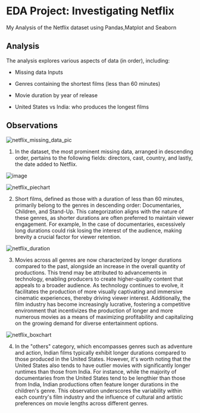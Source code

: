 
# EDA Project: Investigating Netflix

My Analysis of the Netflix dataset using Pandas,Matplot and Seaborn


## Analysis
The analysis explores various aspects of data (in order), including:

- Missing data Inputs

- Genres containing the shortest films (less than 60 minutes)

- Movie duration by year of release

    
- United States vs India: who produces the longest films


   

## Observations

![netflix_missing_data_pic](https://github.com/dsrrenCodes/webscrapingprojects/assets/120300295/5a63e485-b6eb-4c1a-bf62-9aceb02acbb3)










1. In the dataset, the most prominent missing data, arranged in descending order,
   pertains to the following fields: directors, cast, country, and lastly, the date added to Netflix.

   

![image](https://github.com/dsrrenCodes/webscrapingprojects/assets/120300295/9f8b7b0e-8e55-4aab-9e22-75745ef6a15d)

![netflix_piechart](https://github.com/dsrrenCodes/webscrapingprojects/assets/120300295/d9a1d1d7-4b83-405e-b8c5-b301705b9750)



2. Short films, defined as those with a duration of less than 60 minutes, primarily belong to the genres in descending order: Documentaries, Children, and Stand-Up. This categorization aligns with the nature of        these genres, as shorter durations are often preferred to maintain viewer engagement. For example, In the case of documentaries, excessively long durations could risk losing the interest of the audience,            making     brevity a crucial factor for viewer retention.

   
![netflix_duration](https://github.com/dsrrenCodes/webscrapingprojects/assets/120300295/a549bbc8-34ef-4618-abf6-c74cd77dc42f)


3. Movies across all genres are now characterized by longer durations compared to the past, alongside an increase in the overall quantity of productions. This trend may be attributed to advancements in technology,     enabling producers to create higher-quality content that appeals to a broader audience. As technology continues to evolve, it facilitates the production of more visually captivating and immersive cinematic         experiences, thereby driving viewer interest. Additionally, the film industry has become increasingly lucrative, fostering a competitive environment that incentivizes the production of longer and more numerous     movies as a means of maximizing profitability and capitalizing on the growing demand for diverse entertainment options.
   
![netflix_boxchart](https://github.com/dsrrenCodes/webscrapingprojects/assets/120300295/0ec094ef-a465-4045-bd35-471b4ab60c21)

4.  In the "others" category, which encompasses genres such as adventure and action, Indian films typically exhibit longer durations compared to those produced in the United States. However, it's worth noting that     the United States also tends to have outlier movies with significantly longer runtimes than those from India. For instance, while the majority of documentaries from the United States tend to be lengthier than         those from India, Indian productions often feature longer durations in the children's genre. This observation underscores the variability within each country's film industry and the influence of cultural and artistic preferences on movie lengths across different genres.
